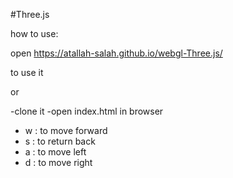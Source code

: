 #Three.js

how to use:

open https://atallah-salah.github.io/webgl-Three.js/ 

to use it

or

-clone it
-open index.html in browser

- w : to move forward
- s : to return back
- a : to move left
- d : to move right





